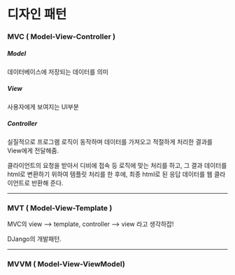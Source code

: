 # 디자인 패턴



### MVC ( Model-View-Controller )

##### Model

데이터베이스에 저장되는 데이터를 의미

##### View

사용자에게 보여지는 UI부분

##### Controller

실질적으로 프로그램 로직이 동작하며 데이터를 가져오고 적절하게 처리한 결과를 View에게 전달해줌.

클라이언트의 요청을 받아서 디비에 접속 등 로직에 맞는 처리를 하고, 그 결과 데이터를 html로 변환하기 위하여 템플릿 처리를 한 후에, 최종 html로 된 응답 데이터를 웹 클라이언트로 반환해 준다.



---

### MVT ( Model-View-Template )

MVC의 view --> template, controller --> view 라고 생각하잡!

DJango의 개발패턴.

---

### MVVM ( Model-View-ViewModel)





